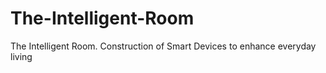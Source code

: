 # The-Intelligent-Room
The Intelligent Room. Construction of Smart Devices to enhance everyday living
